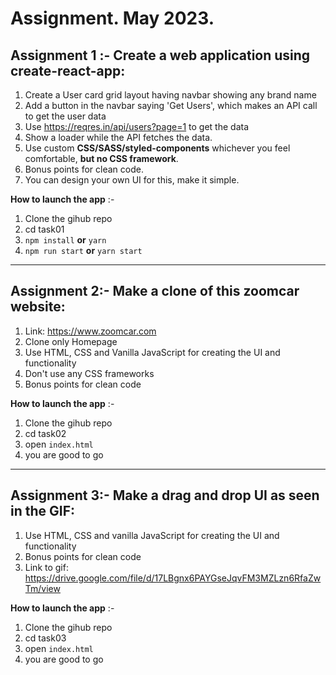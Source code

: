 
#  Assignment. May 2023.

## Assignment 1 :- Create a web application using create-react-app:

1. Create a User card grid layout having navbar showing any brand name
2. Add a button in the navbar saying 'Get Users', which makes an API call to get the user data
3. Use https://reqres.in/api/users?page=1 to get the data
4. Show a loader while the API fetches the data.
5. Use custom **CSS/SASS/styled-components** whichever you feel comfortable, **but no CSS framework**.
6. Bonus points for clean code. 
7. You can design your own UI for this, make it simple.

**How to launch the app** :-
1. Clone the gihub repo
2. cd task01
3. `npm install` **or** `yarn`
4. `npm run start` **or** `yarn start`
----
## Assignment 2:- Make a clone of this zoomcar website:

1. Link: https://www.zoomcar.com
2. Clone only Homepage
3. Use HTML, CSS and Vanilla JavaScript for creating the UI and functionality
4. Don't use any CSS frameworks
5. Bonus points for clean code

**How to launch the app** :-
1. Clone the gihub repo
2. cd task02
3. open `index.html`
4. you are good to go
----
## Assignment 3:- Make a drag and drop UI as seen in the GIF:

1. Use HTML, CSS and vanilla JavaScript for creating the UI and functionality
2. Bonus points for clean code
3. Link to gif: https://drive.google.com/file/d/17LBgnx6PAYGseJqvFM3MZLzn6RfaZwTm/view

**How to launch the app** :-
1. Clone the gihub repo
2. cd task03
3. open `index.html`
4. you are good to go
